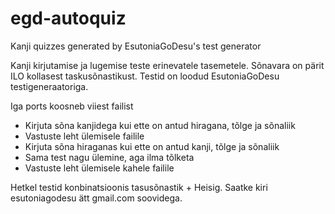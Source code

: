 # egd-autoquiz
Kanji quizzes generated by EsutoniaGoDesu's test generator

Kanji kirjutamise ja lugemise teste erinevatele tasemetele. 
Sõnavara on pärit ILO kollasest taskusõnastikust.
Testid on loodud EsutoniaGoDesu testigeneraatoriga.

Iga ports koosneb viiest failist
- Kirjuta sõna kanjidega kui ette on antud hiragana, tõlge ja sõnaliik
- Vastuste leht ülemisele failile
- Kirjuta sõna hiraganas kui ette on antud kanji, tõlge ja sõnaliik
- Sama test nagu ülemine, aga ilma tõlketa
- Vastuste leht ülemisele kahele failile

Hetkel testid konbinatsioonis tasusõnastik + Heisig. Saatke kiri esutoniagodesu ätt gmail.com soovidega.
